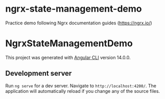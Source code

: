 # ngrx-state-management-demo

Practice demo following Ngrx documentation guides (https://ngrx.io/)

# NgrxStateManagementDemo

This project was generated with [Angular CLI](https://github.com/angular/angular-cli) version 14.0.0.

## Development server

Run `ng serve` for a dev server. Navigate to `http://localhost:4200/`. The application will automatically reload if you change any of the source files.
